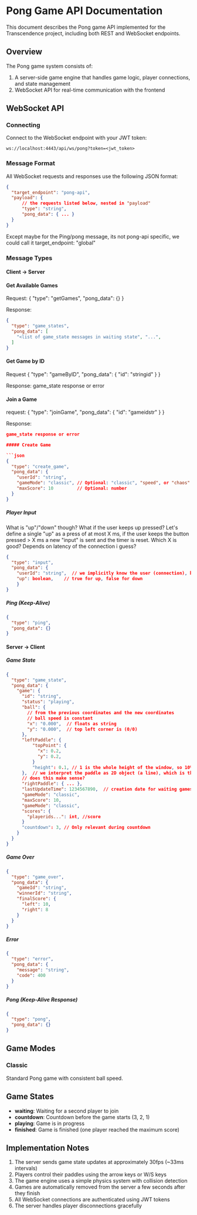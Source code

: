 # Pong Game API Documentation

This document describes the Pong game API implemented for the Transcendence project, including both REST and WebSocket endpoints.

## Overview

The Pong game system consists of:

1. A server-side game engine that handles game logic, player connections, and state management
2. WebSocket API for real-time communication with the frontend

## WebSocket API

### Connecting

Connect to the WebSocket endpoint with your JWT token:

```
ws://localhost:4443/api/ws/pong?token=<jwt_token>
```

### Message Format

All WebSocket requests and responses use the following JSON format:
```json
{
  "target_endpoint": "pong-api",
  "payload": {
      // the requests listed below, nested in "payload"
      "type": "string",
      "pong_data": { ... }
  }
}
```
Except maybe for the Ping/pong message, its not pong-api specific, we could call it target_endpoint: "global"

### Message Types

#### Client → Server

#### Get Available Games

Request:
{
  "type": "getGames",
  "pong_data": {}
}

Response:
```json
{
  "type": "game_states",
  "pong_data": [
    "<list of game_state messages in waiting state", "...",
  ]
}
```

#### Get Game by ID

Request
{
  "type": "gameByID",
  "pong_data": {
    "id": "stringid"
  }
}

Response:
game_state response or error

#### Join a Game

request:
{
  "type": "joinGame",
  "pong_data": {
    "id": "gameidstr"
  }
}

Response:
```json
game_state response or error

##### Create Game

```json
{
  "type": "create_game",
  "pong_data": {
    "userId": "string",
    "gameMode": "classic", // Optional: "classic", "speed", or "chaos"
    "maxScore": 10         // Optional: number
  }
}
```

##### Player Input
What is "up"/"down" though? What if the user keeps up pressed? Let's define a single "up" as a press of at most X ms, if the user keeps the button pressed > X ms a new "input" is sent and the timer is reset.
Which X is good? Depends on latency of the connection i guess?

```json
{
  "type": "input",
  "pong_data": {
    "userId": "string",  // we implicitly know the user (connection), however the field can become usefull for multiple player on single client scenario. Game id also isn't really required as a user can only be in a single game.
    "up": boolean,    // true for up, false for down
    }
}
```

##### Ping (Keep-Alive)

```json
{
  "type": "ping",
  "pong_data": {}
}
```

#### Server → Client

##### Game State

```json
{
  "type": "game_state",
  "pong_data": {
    "game": {
      "id": "string",
      "status": "playing",
      "ball": {
        // from the previous coordinates and the new coordinates
        // ball speed is constant
        "x": "0.000",  // floats as string
        "y": "0.000",  // top left corner is (0/0)
      },
      "leftPaddle": { 
          "topPoint": {
            "x": 0.2,
            "y": 0.2,
          }
          "height": 0.1, // 1 is the whole height of the window, so 10% of the width
      },  // we interpret the paddle as 2D object (a line), which is the line on which the ball will bounce of, how its rendered in 3d is up to the frontend?
      // does this make sense?
      "rightPaddle": { ... },
      "lastUpdateTime": 1234567890,  // creation date for waiting games
      "gameMode": "classic",
      "maxScore": 10,
      "gameMode": "classic",
      "scores": {
        "playerids...": int, //score
      }
      "countdown": 3, // Only relevant during countdown
    }
  }
}
```

##### Game Over

```json
{
  "type": "game_over",
  "pong_data": {
    "gameId": "string",
    "winnerId": "string",
    "finalScore": {
      "left": 10,
      "right": 8
    }
  }
}
```

##### Error

```json
{
  "type": "error",
  "pong_data": {
    "message": "string",
    "code": 400
  }
}
```

##### Pong (Keep-Alive Response)

```json
{
  "type": "pong",
  "pong_data": {}
}
```

## Game Modes

### Classic

Standard Pong game with consistent ball speed.

## Game States

- **waiting**: Waiting for a second player to join
- **countdown**: Countdown before the game starts (3, 2, 1)
- **playing**: Game is in progress
- **finished**: Game is finished (one player reached the maximum score)

## Implementation Notes

1. The server sends game state updates at approximately 30fps (~33ms intervals)
2. Players control their paddles using the arrow keys or W/S keys
3. The game engine uses a simple physics system with collision detection
4. Games are automatically removed from the server a few seconds after they finish
5. All WebSocket connections are authenticated using JWT tokens
6. The server handles player disconnections gracefully